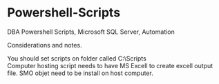 # Powershell-Scripts
DBA Powershell Scripts, Microsoft SQL Server, Automation

Considerations and notes.

You should set scripts on folder called C:\Scripts\
Computer hosting script needs to have MS Excell to create excell output file.
SMO objet need to be install on host computer.
